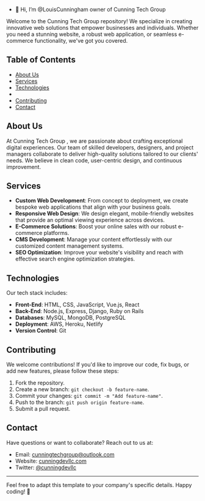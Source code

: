 - 👋 Hi, I’m @LouisCunningham owner of Cunning Tech Group


Welcome to the Cunning Tech Group repository! We specialize in creating innovative web solutions that empower businesses and individuals. 
Whether you need a stunning website, a robust web application, or seamless e-commerce functionality, we've got you covered.

## Table of Contents

- [About Us](#about-us)
- [Services](#services)
- [Technologies](#technologies)
- 
- [Contributing](#contributing)
- [Contact](#contact)

## About Us

At Cunning Tech Group , we are passionate about crafting exceptional digital experiences. Our team of skilled developers, designers, and project managers collaborate to 
deliver high-quality solutions tailored to our clients' needs. We believe in clean code, user-centric design, and continuous improvement.

## Services

- **Custom Web Development**: From concept to deployment, we create bespoke web applications that align with your business goals.
- **Responsive Web Design**: We design elegant, mobile-friendly websites that provide an optimal viewing experience across devices.
- **E-Commerce Solutions**: Boost your online sales with our robust e-commerce platforms.
- **CMS Development**: Manage your content effortlessly with our customized content management systems.
- **SEO Optimization**: Improve your website's visibility and reach with effective search engine optimization strategies.

## Technologies

Our tech stack includes:

- **Front-End**: HTML, CSS, JavaScript, Vue.js, React
- **Back-End**: Node.js, Express, Django, Ruby on Rails
- **Databases**: MySQL, MongoDB, PostgreSQL
- **Deployment**: AWS, Heroku, Netlify
- **Version Control**: Git


## Contributing

We welcome contributions! If you'd like to improve our code, fix bugs, or add new features, please follow these steps:

1. Fork the repository.
2. Create a new branch: `git checkout -b feature-name`.
3. Commit your changes: `git commit -m "Add feature-name"`.
4. Push to the branch: `git push origin feature-name`.
5. Submit a pull request.

## Contact

Have questions or want to collaborate? Reach out to us at:

- Email: cunningtechgroup@outlook.com
- Website: [cunningdevllc.com](https://www.cunningdevllc.com)
- Twitter: [@cunningdevllc](https://twitter.com/cunningdevllc)

---

Feel free to adapt this template to your company's specific details. Happy coding! 🚀



